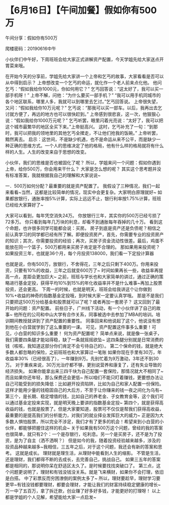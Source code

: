 # 【6月16日】【午间加餐】假如你有500万

 午间分享：假如你有500万

 爬楼密码：20190616中午


小伙伴们中午好，下周班班会给大家正式讲解资产配置，今天学姐先给大家送点开胃菜来哦。

在开始今天的分享前，学姐先给大家讲一个上帝和乞丐的故事，大家看看是否可以从中得到启示？
上帝想改变一个乞丐的命运，就化作一个老人前来点化他。
他问乞丐：“假如我给你1000元，你如何用它？”
乞丐回答说：“这太好了，我可以买一部手机呀！”
上帝不解，问他：“为什么要买一部手机？”
“我可以用手机同城市的各个地区联系，哪里人多，我就可以到哪里去乞讨。”乞丐回答说。
上帝很失望，又问：“假如我给你10万元呢？”
乞丐说：“那我可以买一部车。以后，我再出去乞讨就方便了，再远的地方也可以很快赶到。”
上帝感到很悲哀，这一次，他狠狠心说：“假如我给你1000万元呢？”
乞丐听罢，眼里闪着光亮说：“太好了，我可以把这个城市最繁华的地区全买下来。”上帝挺高兴。
这时，乞丐补充了一句：“到那时，我可以把我的领地里的其他乞丐全撵走，不让他们抢我的饭碗。”
上帝听罢，黯然离去。
启示：这世间，不是缺少机遇，也不是命运从来不公平，而是缺少一种正确的思维方式。一个人的思维决定了他的格局，他有什么样的格局就将有什么样的人生。人生的改变来自于思想的改变。

小伙伴，我们的思维是否也被固化了呢？
所以，学姐来问一个问题：假如你遇到上帝，给你500万，你会用来干什么？
大家是怎么想的呢？
其实这个思考题并没有标准答案，我就根据我自己的理解和大家说说~

一．500万如何分配？最重要的就是资产配置了。
我假设了三种情况，我们一起来看看~当然，这都是比较简单的情况，现实中会更复杂。大家明白原理就好~
如果都放银行，通胀率按5%计算，实际上远远不止，银行利率按1.75%计算，班班已经给大家算好了~

大家可以看到，每年凭空消失24万。
你放银行三年，其实你的500万已经亏损了72多万。
你只看到每年几万块的利息，却看不到通胀每年吞掉的几十万。
看到这个命题，也许很多同学可能都会说：买房。
房子到底是资产还是负债呢？相信之前认真学习的同学都已经有所了解。即便投资房产，首先，你需要专业的投资房产的知识；其次，你需要投资的经验；再次，买房子资金流动性很差。最后，鸡蛋不能放在同一个篮子，500万都用来买房子肯定是不合理的。
那如果用来投资呢？如果投资三年，也就是36个月，每个月投资138000，我们看一下定投计算器

也就是说，你有500万，放银行，不舍得花，三年之后只剩下400万。你用来投资，只要有10%的收益，三年之后就变600万了~
时间如果再长一些，收益率再提高一点，差距会更加巨大~
之前，班班与学长也和大家简单的讲过，通过正确的策略进行基金定投，获得平均10%到15%的年化收益率并不是什么难事~再加上股票投资，还会更高。
下周一的时候，也就是明天，班班会给我讲这个让你做到10%+收益的神奇的指数基金定投哦，到时候大家一定要认真学哦。
那是不是我们只要把这500万分给基金和股票就可以了呢？或者再加一套房子？
这又回到了最开始的问题：资产配置。
前些日子，广州线下活动，有一个小伙伴讲了自己的故事~
他所在的公司和中山大学有合作关系，同事被选中去参加了MBA的培训。培训期间教授就讲到了资产配置的重要性。
同事回来和他说起了这个，他说没有想到他在小白营就学到了这么重要的一课。
可见，资产配置这件事多么重要！可见，小白营的知识多么重要！
何为资产配置呢？
简单点来说，就是像一张桌子，我们需要四条腿才能站得稳，缺了一条就摇摇欲坠~
这四条腿分别就是日常消费的钱（咳咳，我知道这部分你们肯定不会亏待自己的）。
第二个保命的钱，就是绝大多数人都忽略的保险，之前班班也和大家算过一笔账
如果你现在手里有30万，年收益率30%（已经很高了），一年赚到9万。先别忙着为9万激动，3年还不到30万。
对于重疾来说，30万光治疗都不够，更别说营养和康复了，还有失业导致的经济损失。
如果你能拿出来三四千块为自己配置一套保险，那情况就大不相同了~而且如果你还年轻，那么保费还会更低~
所以咱们不能只盯着赚钱，更要想办法让自己可能受到的损失降低：比如避开投资陷阱，比如为自己和家人配置一份保险。
这样才能用少量的钱稳固自己的大后方，不至于让你赚来的钱一夜之间化为乌有~
第三个，是长期、稳定增值的钱，比如自己的养老金、子女教育金等，这个我们可以通过基金定投来实现，就是明天晚上要讲的指数基金定投~
第四个，就是获得高收益的钱，也就是股票了。但是大家要知道，股票可不仅仅是帮我们获得高收益，最重要的是提高我们的分析能力，对我们的就业择业发挥巨大的威力~
正是因为大多数人惧怕股票，所以完全不涉足，我们才有了更多的机会！希望来到小白营的小伙伴，都能够把握住这样的机会~
关于如果我有500万这个问题，曾经的我的答案也很简单，就只有2个：一个是存银行，吃利息。另一个是买房子，还不是为了投资，是为了自主（洒不洒啊？）
但是如今的我，随着投资经验越来越多，涉及的投资品种越来越多~我相信，三五年之后，对于这个问题，我还会有新的答案和思考。
这就是成长。
理财就是理生活，从理财中能看到人生的缩影。
不管是生活，还是理财，我们都得不断的去成长，去完善自己，挑战自己。
如果三五年的答案都是相同的，那说明你呆在舒适区太久了。是时候要找找突破口了。 
第三点，这个问题更说明了，理财和有钱没钱没关系。就是飞来横财，如果你不会打理，依旧是白搭。
中了彩票反而穷困潦倒的案例太多了~
所以，理财要趁早，理财学习要更早~有钱没钱都要理财，都要会理财，才能让我们的财富持续稳定健康的增长~
万一中了五百万，拿了拆迁款，创业赚了好多好多钱，才能更好的打理呀！
以上都是学姐的个人见解，希望能给大家一点启发~